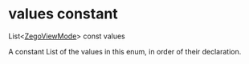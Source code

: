 


# values constant







List&lt;[ZegoViewMode](../../zego_uikit_prebuilt_live_audio_room/ZegoViewMode.md)> const values
  




<p>A constant List of the values in this enum, in order of their declaration.</p>










